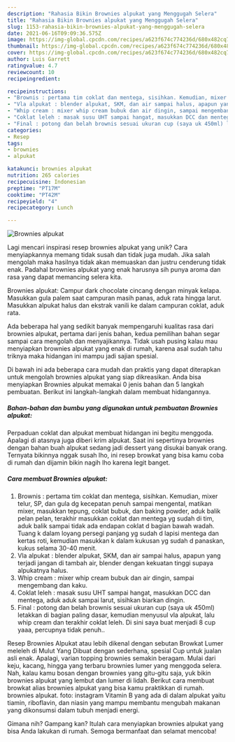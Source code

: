 ```yaml
---
description: "Rahasia Bikin Brownies alpukat yang Menggugah Selera"
title: "Rahasia Bikin Brownies alpukat yang Menggugah Selera"
slug: 1153-rahasia-bikin-brownies-alpukat-yang-menggugah-selera
date: 2021-06-16T09:09:36.575Z
image: https://img-global.cpcdn.com/recipes/a623f674c774236d/680x482cq70/brownies-alpukat-foto-resep-utama.jpg
thumbnail: https://img-global.cpcdn.com/recipes/a623f674c774236d/680x482cq70/brownies-alpukat-foto-resep-utama.jpg
cover: https://img-global.cpcdn.com/recipes/a623f674c774236d/680x482cq70/brownies-alpukat-foto-resep-utama.jpg
author: Luis Garrett
ratingvalue: 4.7
reviewcount: 10
recipeingredient:

recipeinstructions:
- "Brownis : pertama tim coklat dan mentega, sisihkan. Kemudian, mixer telur, SP, dan gula dg kecepatan penuh sampai mengental, matikan mixer, masukkan tepung, coklat bubuk, dan baking powder, aduk balik pelan pelan, terakhir masukkan coklat dan mentega yg sudah di tim, aduk balik sampai tidak ada endapan coklat d bagian bawah wadah. Tuang k dalam loyang persegi panjang yg sudah d lapisi mentega dan kertas roti, kemudian masukkan k dalam kukusan yg sudah d panaskan, kukus selama 30-40 menit."
- "Vla alpukat : blender alpukat, SKM, dan air sampai halus, apapun yang terjadi jangan di tambah air, blender dengan kekuatan tinggi supaya alpukatnya halus."
- "Whip cream : mixer whip cream bubuk dan air dingin, sampai mengembang dan kaku."
- "Coklat leleh : masak susu UHT sampai hangat, masukkan DCC dan mentega, aduk aduk sampai larut, sisihkan biarkan dingin."
- "Final : potong dan belah brownis sesuai ukuran cup (saya uk 450ml) letakkan di bagian paling dasar, kemudian menyusul vla alpukat, lalu whip cream dan terakhir coklat leleh. Di sini saya buat menjadi 8 cup yaaa, percupnya tidak penuh.."
categories:
- Resep
tags:
- brownies
- alpukat

katakunci: brownies alpukat 
nutrition: 265 calories
recipecuisine: Indonesian
preptime: "PT17M"
cooktime: "PT42M"
recipeyield: "4"
recipecategory: Lunch

---
```



![Brownies alpukat](https://img-global.cpcdn.com/recipes/a623f674c774236d/680x482cq70/brownies-alpukat-foto-resep-utama.jpg)

Lagi mencari inspirasi resep brownies alpukat yang unik? Cara menyiapkannya memang tidak susah dan tidak juga mudah. Jika salah mengolah maka hasilnya tidak akan memuaskan dan justru cenderung tidak enak. Padahal brownies alpukat yang enak harusnya sih punya aroma dan rasa yang dapat memancing selera kita.

Brownies alpukat: Campur dark chocolate cincang dengan minyak kelapa. Masukkan gula palem saat campuran masih panas, aduk rata hingga larut. Masukkan alpukat halus dan ekstrak vanili ke dalam campuran coklat, aduk rata.

Ada beberapa hal yang sedikit banyak mempengaruhi kualitas rasa dari brownies alpukat, pertama dari jenis bahan, kedua pemilihan bahan segar sampai cara mengolah dan menyajikannya. Tidak usah pusing kalau mau menyiapkan brownies alpukat yang enak di rumah, karena asal sudah tahu triknya maka hidangan ini mampu jadi sajian spesial.


Di bawah ini ada beberapa cara mudah dan praktis yang dapat diterapkan untuk mengolah brownies alpukat yang siap dikreasikan. Anda bisa menyiapkan Brownies alpukat memakai 0 jenis bahan dan 5 langkah pembuatan. Berikut ini langkah-langkah dalam membuat hidangannya.

<!--inarticleads1-->

##### Bahan-bahan dan bumbu yang digunakan untuk pembuatan Brownies alpukat:



Perpaduan coklat dan alpukat membuat hidangan ini begitu menggoda. Apalagi di atasnya juga diberi krim alpukat. Saat ini sepertinya brownies dengan bahan buah alpukat sedang jadi dessert yang disukai banyak orang. Ternyata bikinnya nggak susah lho, ini resep browkat yang bisa kamu coba di rumah dan dijamin bikin nagih lho karena legit banget. 

<!--inarticleads2-->

##### Cara membuat Brownies alpukat:

1. Brownis : pertama tim coklat dan mentega, sisihkan. Kemudian, mixer telur, SP, dan gula dg kecepatan penuh sampai mengental, matikan mixer, masukkan tepung, coklat bubuk, dan baking powder, aduk balik pelan pelan, terakhir masukkan coklat dan mentega yg sudah di tim, aduk balik sampai tidak ada endapan coklat d bagian bawah wadah. Tuang k dalam loyang persegi panjang yg sudah d lapisi mentega dan kertas roti, kemudian masukkan k dalam kukusan yg sudah d panaskan, kukus selama 30-40 menit.
1. Vla alpukat : blender alpukat, SKM, dan air sampai halus, apapun yang terjadi jangan di tambah air, blender dengan kekuatan tinggi supaya alpukatnya halus.
1. Whip cream : mixer whip cream bubuk dan air dingin, sampai mengembang dan kaku.
1. Coklat leleh : masak susu UHT sampai hangat, masukkan DCC dan mentega, aduk aduk sampai larut, sisihkan biarkan dingin.
1. Final : potong dan belah brownis sesuai ukuran cup (saya uk 450ml) letakkan di bagian paling dasar, kemudian menyusul vla alpukat, lalu whip cream dan terakhir coklat leleh. Di sini saya buat menjadi 8 cup yaaa, percupnya tidak penuh..


Resep Brownies Alpukat atau lebih dikenal dengan sebutan Browkat Lumer meleleh di Mulut Yang Dibuat dengan sederhana, spesial Cup untuk jualan asli enak. Apalagi, varian topping brownies semakin beragam. Mulai dari keju, kacang, hingga yang terbaru brownies lumer yang menggoda selera. Nah, kalau kamu bosan dengan brownies yang gitu-gitu saja, yuk bikin brownies alpukat yang lembut dan lumer di lidah. Berikut cara membuat browkat alias brownies alpukat yang bisa kamu praktikkan di rumah. brownies alpukat. foto: instagram Vitamin B yang ada di dalam alpukat yaitu tiamin, riboflavin, dan niasin yang mampu membantu mengubah makanan yang dikonsumsi dalam tubuh menjadi energi. 

Gimana nih? Gampang kan? Itulah cara menyiapkan brownies alpukat yang bisa Anda lakukan di rumah. Semoga bermanfaat dan selamat mencoba!
